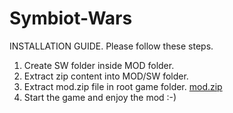 # Symbiot-Wars

INSTALLATION GUIDE. Please follow these steps.

1. Create SW folder inside MOD folder.
2. Extract zip content into MOD/SW folder.
3. Extract mod.zip file in root game folder. [mod.zip](https://github.com/Luxor70/Symbiot-Wars/files/13265467/mod.zip)
4. Start the game and enjoy the mod :-)

